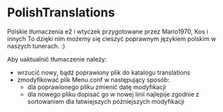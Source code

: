 # PolishTranslations
Polskie tłumaczenia e2 i wtyczek przygotowane przez Mario1970, Kos i innych
To dzięki nim możemy się cieszyć poprawnym językiem polskim w naszych tunerach. :)

Aby uaktualnić tłumaczenie należy:
- wrzucić nowy, bądź poprawiony plik do katalogu translations
- zmodyfikować plik Menu.conf w następujący sposób:
  - dla poprawionego pliku zmienić datę modyfikacji
  - dla nowego pliku dopisać go w nowej linii najlepije zgodnie z sortowaniem dla łatwiejszych późniejszych modyfikacji



